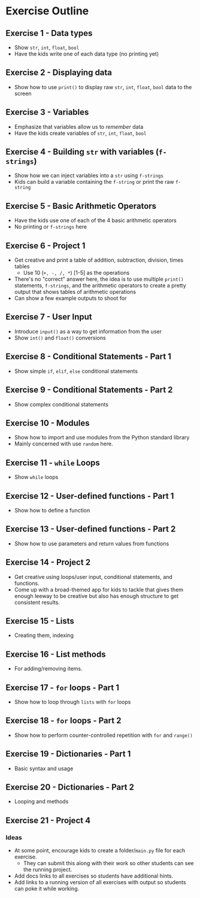 # Exercise Outline

## Exercise 1 - Data types
- Show `str`, `int`, `float`, `bool`
- Have the kids write one of each data type (no printing yet)

## Exercise 2 -  Displaying data
- Show how to use `print()` to display raw `str`, `int`, `float`, `bool` data
to the screen

## Exercise 3 - Variables
- Emphasize that variables allow us to *remember* data
- Have the kids create variables of `str`, `int`, `float`, `bool`

## Exercise 4 - Building `str` with variables (`f-strings`)
- Show how we can inject variables into a `str` using `f-strings` 
- Kids can build a variable containing the `f-string` or print the raw
`f-string`

## Exercise 5 - Basic Arithmetic Operators
- Have the kids use one of each of the 4 basic arithmetic operators
- No printing or `f-strings` here

## Exercise 6 - Project 1
- Get creative and print a table of addition, subtraction, division, times tables
    - Use 10 (`+, -, /, *`) [1-5] as the operations
- There's no "correct" answer here, the idea is to use multiple `print()` statements, 
`f-strings`, and the arithmetic operators to create a pretty output that shows tables
of arithmetic operations 
- Can show a few example outputs to shoot for

## Exercise 7 - User Input
- Introduce `input()` as a way to get information from the user
- Show `int()` and `float()` conversions

## Exercise 8 - Conditional Statements - Part 1
- Show simple `if`, `elif`, `else` conditional statements

## Exercise 9 -  Conditional Statements - Part 2
- Show complex conditional statements

## Exercise 10 - Modules 
- Show how to import and use modules from the Python standard library
- Mainly concerned with use `random` here.

## Exercise 11 - `while` Loops
- Show `while` loops

## Exercise 12 - User-defined functions - Part 1
- Show how to define a function

## Exercise 13 - User-defined functions - Part 2
- Show how to use parameters and return values from functions

## Exercise 14 -  Project 2
- Get creative using loops/user input, conditional statements, and functions.
- Come up with a broad-themed app for kids to tackle that gives them enough
leeway to be creative but also has enough structure to get consistent results.

## Exercise 15 - Lists
- Creating them, indexing

## Exercise 16 - List methods
- For adding/removing items.

## Exercise 17 - `for` loops - Part 1
- Show how to loop through `lists` with `for` loops

## Exercise 18 - `for` loops - Part 2
- Show how to perform counter-controlled repetition with `for` and `range()`

## Exercise 19 - Dictionaries - Part 1
- Basic syntax and usage

## Exercise 20 - Dictionaries - Part 2
- Looping and methods

## Exercise 21 - Project 4


### Ideas

- At some point, encourage kids to create a folder/`main.py` file for each exercise.
    - They can submit this along with their work so other students can see the running project.
- Add docs links to all exercises so students have additional hints.
- Add links to a running version of all exercises with output so students can poke it while working.
